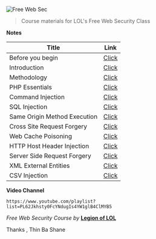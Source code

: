 ![Free Web Sec](https://github.com/LunaM00n/Free-WebSec-Class/blob/master/Images/Free%20Web%20Sec.png)


> Course materials for LOL's Free Web Security Class

**Notes**

| Title | Link |
|--|--|
| Before you begin | [Click](https://github.com/LunaM00n/Free-WebSec-Class/blob/master/Lectures/00.Before.md) |
| Introduction | [Click](https://github.com/LunaM00n/Free-WebSec-Class/blob/master/Lectures/01.Introduction.md) |
| Methodology | [Click](https://github.com/LunaM00n/Free-WebSec-Class/blob/master/Lectures/02.Methodology.md) |
| PHP Essentials | [Click](https://github.com/LunaM00n/Free-WebSec-Class/blob/master/Lectures/03.Essentials_PHP.md) |
| Command Injection | [Click](https://github.com/LunaM00n/Free-WebSec-Class/blob/master/Lectures/04.Command_Injection.md) |
| SQL Injection | [Click](https://github.com/LunaM00n/Free-WebSec-Class/blob/master/Lectures/06.SQL%20Injection.md) |
| Same Origin Method Execution | [Click](https://github.com/LunaM00n/Free-WebSec-Class/blob/master/Lectures/07.Some.md) |
| Cross Site Request Forgery | [Click](https://github.com/LunaM00n/Free-WebSec-Class/blob/master/Lectures/08.CSRF.md) |
| Web Cache Poisoning | [Click](https://github.com/LunaM00n/Free-WebSec-Class/blob/master/Lectures/09.Web%20Cache%20Poisoning.md) |
| HTTP Host Header Injection | [Click](https://github.com/LunaM00n/Free-WebSec-Class/blob/master/Lectures/10.Host_Header_Attack.md) |
| Server Side Request Forgery | [Click](https://github.com/LunaM00n/Free-WebSec-Class/blob/master/Lectures/11.SSRF.md) |
| XML External Entities | [Click](https://github.com/LunaM00n/Free-WebSec-Class/blob/master/Lectures/12.XXE.md) |
| CSV Injection | [Click](https://github.com/LunaM00n/Free-WebSec-Class/blob/master/Lectures/13.csv_injection.md) |

**Video Channel**
```
https://www.youtube.com/playlist?list=PL62Jkhsty0FcYNdugIs4YW1glB4ClMYB5
```

*Free Web Security Course by* [**Legion of LOL**](https://www.facebook.com/lolsecmm)

Thanks , Thin Ba Shane
